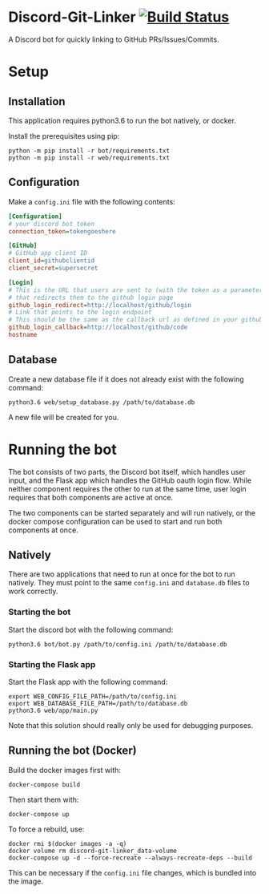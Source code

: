 # Discord-Git-Linker [![Build Status](https://travis-ci.org/Chris-Johnston/Discord-Git-Linker.svg?branch=master)](https://travis-ci.org/Chris-Johnston/Discord-Git-Linker)

A Discord bot for quickly linking to GitHub PRs/Issues/Commits.

# Setup

## Installation

This application requires python3.6 to run the bot natively,
or docker.

Install the prerequisites using pip:

```console
python -m pip install -r bot/requirements.txt
python -m pip install -r web/requirements.txt
```

## Configuration

Make a `config.ini` file with the following contents:

```ini
[Configuration]
# your discord bot token
connection_token=tokengoeshere

[GitHub]
# GitHub app client ID
client_id=githubclientid
client_secret=supersecret

[Login]
# This is the URL that users are sent to (with the token as a parameter)
# that redirects them to the github login page
github_login_redirect=http://localhost/github/login
# Link that points to the login endpoint
# This should be the same as the callback url as defined in your github application
github_login_callback=http://localhost/github/code
hostname
```

## Database

Create a new database file if it does not already exist with the following command:

```console
python3.6 web/setup_database.py /path/to/database.db
```

A new file will be created for you.

# Running the bot

The bot consists of two parts, the Discord bot itself, which handles user input,
and the Flask app which handles the GitHub oauth login flow.
While neither component requires the other to run at the same time,
user login requires that both components are active at once.

The two components can be started separately and will run natively, or the
docker compose configuration can be used to start and run both components at once.

## Natively

There are two applications that need to run at once for the bot to run natively.
They must point to the same `config.ini` and `database.db` files to work
correctly.

### Starting the bot

Start the discord bot with the following command:

```console
python3.6 bot/bot.py /path/to/config.ini /path/to/database.db
```

### Starting the Flask app

Start the Flask app with the following command:

```
export WEB_CONFIG_FILE_PATH=/path/to/config.ini
export WEB_DATABASE_FILE_PATH=/path/to/database.db
python3.6 web/app/main.py
```

Note that this solution should really only be used for debugging purposes.

## Running the bot (Docker)

Build the docker images first with:

```console
docker-compose build
```

Then start them with:

```console
docker-compose up
```

To force a rebuild, use:

```console
docker rmi $(docker images -a -q)
docker volume rm discord-git-linker_data-volume
docker-compose up -d --force-recreate --always-recreate-deps --build
```

This can be necessary if the `config.ini` file changes, which is bundled into the image.